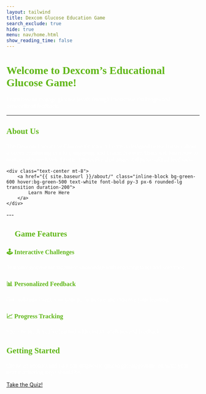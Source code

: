 ```yaml
---
layout: tailwind
title: Dexcom Glucose Education Game
search_exclude: true
hide: true
menu: nav/home.html
show_reading_time: false
---
```

<link href='https://fonts.googleapis.com/css?family=Oxygen Mono' rel='stylesheet'>

<style>
    p {
        font-family: 'Oxygen Mono';
        font-size: 15px;
        color: white;
    }

    h1, h2, h3 {
        font-family: 'Oxygen Mono';
        color:#5fb617;
    }
</style>

<h1 class="text-5xl font-bold text-center mt-16 drop-shadow-lg">
    Welcome to Dexcom’s Educational Glucose Game!
</h1>

<p class="text-xl text-center text-gray-300 max-w-3xl mx-auto mt-4 leading-relaxed">
   Learn how to manage glucose levels through interactive challenges and personalized feedback.
</p>

<div class="w-24 h-1 bg-green-400 mx-auto mt-6 rounded-full"></div>

---
<h2 class="text-4xl font-bold text-center mt-20">
    About Us
</h2>

<div class="bg-green-900 rounded-3xl shadow-xl p-10 mx-auto max-w-4xl mt-6">
    <p class="text-lg text-gray-300 text-center leading-relaxed">
        The Dexcom Interactive Glucose Education Game is designed to teach users about glucose monitoring 
        in a fun, engaging, and interactive way. Users will learn how to manage glucose levels through 
        interactive challenges and personalized feedback.
    </p>
    
    <div class="text-center mt-8">
        <a href="{{ site.baseurl }}/about/" class="inline-block bg-green-600 hover:bg-green-500 text-white font-bold py-3 px-6 rounded-lg transition duration-200">
            Learn More Here
        </a>
    </div>
</div>

<div class="w-24 h-1 bg-green-400 mx-auto mt-10 rounded-full"></div>
---

<h2 class="text-4xl font-bold text-center mt-20">
    🎯 Game Features
</h2>

<div class="grid grid-cols-1 sm:grid-cols-2 md:grid-cols-3 gap-8 px-8 mt-10">
    <div class="bg-green-800 rounded-3xl shadow-lg p-6 hover:scale-105 transform transition-all duration-300">
        <h3 class="text-2xl font-bold text-green-300">🕹️ Interactive Challenges</h3>
        <p class="text-lg text-gray-300 mt-2">
            Test your glucose management knowledge with engaging tasks and scenarios.
        </p>
    </div>
    <div class="bg-green-800 rounded-3xl shadow-lg p-6 hover:scale-105 transform transition-all duration-300">
        <h3 class="text-2xl font-bold text-green-300">📊 Personalized Feedback</h3>
        <p class="text-lg text-gray-300 mt-2">
            Get real-time insights on your performance and improve your learning.
        </p>
    </div>
    <div class="bg-green-800 rounded-3xl shadow-lg p-6 hover:scale-105 transform transition-all duration-300">
        <h3 class="text-2xl font-bold text-green-300">📈 Progress Tracking</h3>
        <p class="text-lg text-gray-300 mt-2">
            See how much you’ve learned with custom analytics and feedback.
        </p>
    </div>
</div>

<div class="w-24 h-1 bg-green-400 mx-auto mt-10 rounded-full"></div>

<div class="text-center mt-10">
    <h2 class="text-4xl font-bold">
        Getting Started
    </h2>
    <p class="text-lg text-gray-300 mt-4">
        Create an account and take our diagnostic quiz to get suggestions on what your next monitoring steps should be.
    </p>
    <p> </p>
    <a href="{{ site.baseurl }}/prediction" class="quiz-button">
    Take the Quiz!
    </a>
</div>

<div class="w-24 h-1 bg-green-400 mx-auto mt-10 rounded-full"></div>
